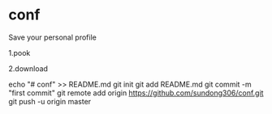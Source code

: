 # conf
Save your personal profile


1.pook  

2.download


echo "# conf" >> README.md
git init
git add README.md
git commit -m "first commit"
git remote add origin https://github.com/sundong306/conf.git
git push -u origin master
